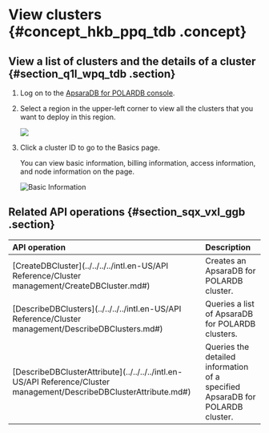 # View clusters {#concept_hkb_ppq_tdb .concept}

## View a list of clusters and the details of a cluster {#section_q1l_wpq_tdb .section}

1.  Log on to the [ApsaraDB for POLARDB console](https://polardb.console.aliyun.com/).
2.  Select a region in the upper-left corner to view all the clusters that you want to deploy in this region.

    ![](http://static-aliyun-doc.oss-cn-hangzhou.aliyuncs.com/assets/img/3029/15662883552097_en-US.png)

3.  Click a cluster ID to go to the Basics page.

    You can view basic information, billing information, access information, and node information on the page.

    ![Basic Information](http://static-aliyun-doc.oss-cn-hangzhou.aliyuncs.com/assets/img/3029/156628835545072_en-US.png)


## Related API operations {#section_sqx_vxl_ggb .section}

|API operation|Description|
|:------------|:----------|
|[CreateDBCluster](../../../../intl.en-US/API Reference/Cluster management/CreateDBCluster.md#)|Creates an ApsaraDB for POLARDB cluster.|
|[DescribeDBClusters](../../../../intl.en-US/API Reference/Cluster management/DescribeDBClusters.md#)|Queries a list of ApsaraDB for POLARDB clusters.|
|[DescribeDBClusterAttribute](../../../../intl.en-US/API Reference/Cluster management/DescribeDBClusterAttribute.md#)|Queries the detailed information of a specified ApsaraDB for POLARDB cluster.|

